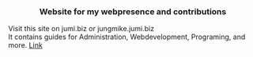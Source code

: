 <h3 align="center">Website for my webpresence and contributions</h3>
<p>Visit this site on jumi.biz or jungmike.jumi.biz <br>
It contains guides for Administration, Webdevelopment, Programing, and more. <a href="https://www.jumi.biz/">Link</a></p>
